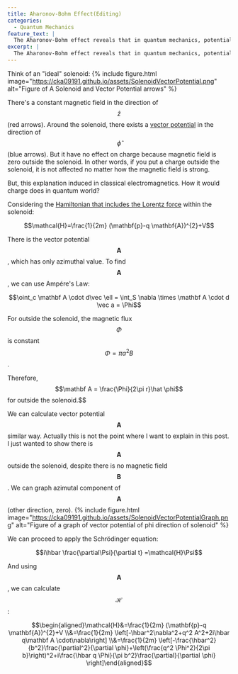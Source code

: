 ```yaml
---
title: Aharonov-Bohm Effect(Editing)
categories:
  - Quantum Mechanics
feature_text: |
  The Aharonov-Bohm effect reveals that in quantum mechanics, potential itselves has real effect on charged particles, even in regions where there are no electromagnetic fields or forces acting. This stands in contrast to classical physics, which does not attribute any physical significance to potentials in the absence of fields.
excerpt: |
  The Aharonov-Bohm effect reveals that in quantum mechanics, potential itselves has a real effect on charged particles, even in regions where there are no electromagnetic fields or forces acting. This stands in contrast to classical physics, which does not attribute any physical significance to potentials in the absence of fields.
---
```



Think of an "ideal" solenoid:
{% include figure.html image="https://cka09191.github.io/assets/SolenoidVectorPotential.png" alt="Figure of A Solenoid and Vector Potential arrows" %}

There's a constant magnetic field in the direction of $$\widehat z$$(red arrows). Around the solenoid, there exists a [vector potential](https://cka09191.github.io/Fundamental-Concepts-in-Electromagnetics) in the direction of $$\widehat\phi$$(blue arrows). But it have no effect on charge because magnetic field is zero outside the solenoid. In other words, if you put a charge outside the solenoid, it is not affected no matter how the magnetic field is strong.

But, this explanation induced in classical electromagnetics. How it would charge does in quantum world?

Considering the [Hamiltonian that includes the Lorentz force](https://cka09191.github.io/Fundamental-Concepts-in-Electromagnetics) within the solenoid:

$$\mathcal{H}=\frac{1}{2m} (\mathbf{p}-q \mathbf{A})^{2}+V$$

There is the vector potential $$\mathbf A$$, which has only azimuthal value. To find $$\mathbf A$$, we can use Ampére's Law:

$$\oint_c \mathbf A \cdot d\vec \ell = \int_S \nabla \times \mathbf A \cdot d \vec a = \Phi$$

For outside the solenoid, the magnetic flux $$\Phi$$ is constant $$\Phi = \pi a^2 B$$.

Therefore, $$\mathbf A = \frac{\Phi}{2\pi r}\hat \phi$$ for outside the solenoid.$$

We can calculate vector potential $$\mathbf A$$ similar way. Actually this is not the point where I want to explain in this post. I just wanted to show there is $$\mathbf A$$ outside the solenoid, despite there is no magnetic field $$\mathbf B$$. We can graph azimutal component of $$\mathbf A$$(other direction, zero).
{% include figure.html image="https://cka09191.github.io/assets/SolenoidVectorPotentialGraph.png" alt="Figure of a graph of vector potential of phi direction of solenoid" %}

We can proceed to apply the Schrödinger equation:

$$i\hbar \frac{\partial\Psi}{\partial t} =\mathcal{H}\Psi$$

And using $$\mathbf A$$, we can calculate $$\mathcal{H}$$:

$$\begin{aligned}\mathcal{H}&=\frac{1}{2m} (\mathbf{p}-q \mathbf{A})^{2}+V
\\&=\frac{1}{2m} \left[-\hbar^2\nabla^2+q^2 A^2+2i\hbar q\mathbf A \cdot\nabla\right]
\\&=\frac{1}{2m} \left[-\frac{\hbar^2}{b^2}\frac{\partial^2}{\partial \phi}+\left(\frac{q^2 \Phi^2}{2\pi b}\right)^2+i\frac{\hbar q \Phi}{\pi b^2}\frac{\partial}{\partial \phi} \right]\end{aligned}$$

